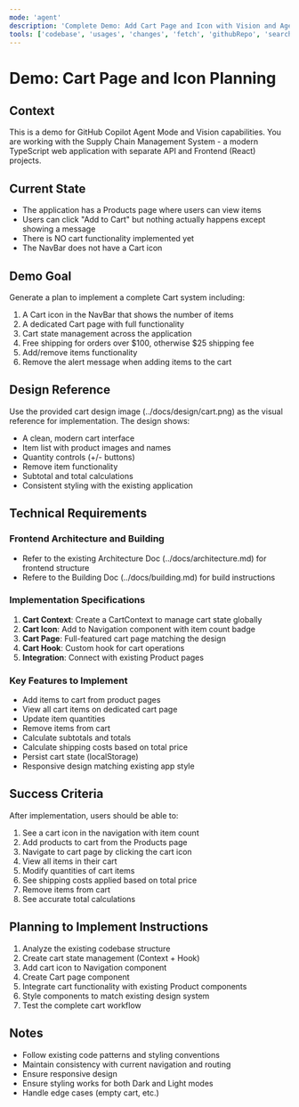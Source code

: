 ```yaml
---
mode: 'agent'
description: 'Complete Demo: Add Cart Page and Icon with Vision and Agent Mode'
tools: ['codebase', 'usages', 'changes', 'fetch', 'githubRepo', 'search']
---
```


# Demo: Cart Page and Icon Planning

## Context
This is a demo for GitHub Copilot Agent Mode and Vision capabilities. You are working with the Supply Chain Management System - a modern TypeScript web application with separate API and Frontend (React) projects.

## Current State
- The application has a Products page where users can view items
- Users can click "Add to Cart" but nothing actually happens except showing a message
- There is NO cart functionality implemented yet
- The NavBar does not have a Cart icon

## Demo Goal
Generate a plan to implement a complete Cart system including:
1. A Cart icon in the NavBar that shows the number of items
2. A dedicated Cart page with full functionality
3. Cart state management across the application
4. Free shipping for orders over $100, otherwise $25 shipping fee
5. Add/remove items functionality
6. Remove the alert message when adding items to the cart

## Design Reference
Use the provided cart design image (../docs/design/cart.png) as the visual reference for implementation. The design shows:
- A clean, modern cart interface
- Item list with product images and names
- Quantity controls (+/- buttons)
- Remove item functionality
- Subtotal and total calculations
- Consistent styling with the existing application

## Technical Requirements

### Frontend Architecture and Building
- Refer to the existing Architecture Doc (../docs/architecture.md) for frontend structure
- Refere to the Building Doc (../docs/building.md) for build instructions

### Implementation Specifications
1. **Cart Context**: Create a CartContext to manage cart state globally
2. **Cart Icon**: Add to Navigation component with item count badge
3. **Cart Page**: Full-featured cart page matching the design
4. **Cart Hook**: Custom hook for cart operations
5. **Integration**: Connect with existing Product pages

### Key Features to Implement
- Add items to cart from product pages
- View all cart items on dedicated cart page
- Update item quantities
- Remove items from cart
- Calculate subtotals and totals
- Calculate shipping costs based on total price
- Persist cart state (localStorage)
- Responsive design matching existing app style

## Success Criteria
After implementation, users should be able to:
1. See a cart icon in the navigation with item count
2. Add products to cart from the Products page
3. Navigate to cart page by clicking the cart icon
4. View all items in their cart
5. Modify quantities of cart items
6. See shipping costs applied based on total price
7. Remove items from cart
8. See accurate total calculations

## Planning to Implement Instructions
1. Analyze the existing codebase structure
2. Create cart state management (Context + Hook)
3. Add cart icon to Navigation component
4. Create Cart page component
5. Integrate cart functionality with existing Product components
6. Style components to match existing design system
7. Test the complete cart workflow

## Notes
- Follow existing code patterns and styling conventions
- Maintain consistency with current navigation and routing
- Ensure responsive design
- Ensure styling works for both Dark and Light modes
- Handle edge cases (empty cart, etc.)